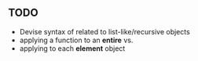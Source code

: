 ## TODO

 * Devise syntax of related to list-like/recursive objects 
  * applying a function to an **entire**  vs.
  * applying to each **element** object